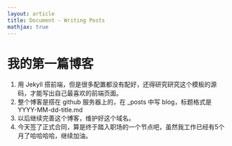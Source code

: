 ```yaml
---
layout: article
title: Document - Writing Posts
mathjax: true
---
```

# 我的第一篇博客

1. 用 Jekyll 搭前端，但是很多配置都没有配好，还得研究研究这个模板的源码，才能写出自己最喜欢的前端页面。
2. 整个博客是搭在 github 服务器上的，在 _posts 中写 blog，标题格式是 YYYY-MM-dd-title.md
3. 以后继续完善这个博客，维护好这个域名。
4. 今天签了正式合同，算是终于踏入职场的一个节点吧，虽然我工作已经有5个月了哈哈哈哈，继续加油。
